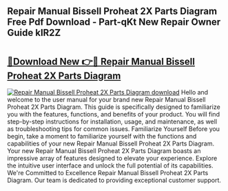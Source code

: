 ## Repair Manual Bissell Proheat 2X Parts Diagram Free Pdf Download - Part-qKt New Repair Owner Guide kIR2Z

# <h2><a href="http://dfl7g7.blite.top/?on=Repair+Manual+Bissell+Proheat+2X+Parts+Diagram">🔗Download New 👉🔴 Repair Manual Bissell Proheat 2X Parts Diagram</a></h2>

[![Repair Manual Bissell Proheat 2X Parts Diagram download](https://i.imgur.com/lujVjoI.png)](http://dfl7g7.blite.top/?on=Repair+Manual+Bissell+Proheat+2X+Parts+Diagram)
Hello and welcome to the user manual for your brand new Repair Manual Bissell Proheat 2X Parts Diagram. This guide is specifically designed to familiarize you with the features, functions, and benefits of your product. You will find step-by-step instructions for installation, usage, and maintenance, as well as troubleshooting tips for common issues. Familiarize Yourself Before you begin, take a moment to familiarize yourself with the functions and capabilities of your new Repair Manual Bissell Proheat 2X Parts Diagram. Your new Repair Manual Bissell Proheat 2X Parts Diagram boasts an impressive array of features designed to elevate your experience. Explore the intuitive user interface and unlock the full potential of its capabilities. We're Committed to Excellence Repair Manual Bissell Proheat 2X Parts Diagram. Our team is dedicated to providing exceptional customer support.
